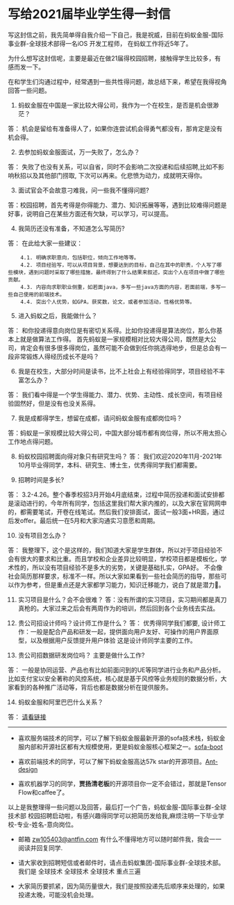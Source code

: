 # 写给2021届毕业学生得一封信

 写这封信之前，我先简单得自我介绍一下自己，我是祝威，目前在蚂蚁金服-国际事业群-全球技术部得一名iOS 开发工程师， 在蚂蚁工作将近5年了。
 
 为什么想写这封信呢，主要是最近在做21届得校园招聘，接触得学生比较多，有感而发一下。
 
 在和学生们沟通过程中，经常遇到一些共性得问题，故总结下来，希望在我得视角回答一些问题。
 
 1. 蚂蚁金服在中国是一家比较大得公司，我作为一个在校生，是否是机会很渺茫？
 
 答： 机会是留给有准备得人了，如果你连尝试机会得勇气都没有，那肯定是没有机会得。
 
 2. 去参加蚂蚁金服面试，万一失败了，怎么办？
  
 答： 失败了也没有关系，可以自省，同时不会影响二次投递和后续招聘,比如不影响秋招以及其他部门捞取, 下次可以再来。化悲愤为动力，成就明天得你。
 
 3. 面试官会不会故意刁难我，问一些我不懂得问题?
 
 答：校园招聘，首先考得是你得能力、潜力、知识拓展等等，遇到比较难得问题是好事，说明自己在某些方面还有欠缺，可以学习，可以提高。
 
 4. 我简历还没有准备，不知道怎么写简历?
 
 答： 在此给大家一些建议：
 
 		4.1. 明确求职意向，包括职位，倾向工作地等等。
 		4.2. 项目经验写，可以从项目背景，想要达到的目标，自己在其中的职责，个人写了哪些模块，遇到问题时采取了哪些措施，最终得到了什么结果来叙述，突出个人在项目中做了哪些贡献。
	 	4.3. 内容向求职职业侧重，如若面java，多写一些java方面的内容，若面前端，多写一些自己使用的前端技术。
	 	4.4. 突出个人优势，如GPA，获奖数，论文，或者参加活动，性格优势等。
 
 5. 进入蚂蚁之后，我能做什么？

 答： 和你投递得意向岗位是有密切关系得。比如你投递得是算法岗位，那么你基本上就是做算法工作得。 首先蚂蚁是一家规模相对比较大得公司，既然是大公司，肯定会有很多很多得岗位，虽然可能不会做到任你挑选得地步，但是总会有一段非常锻炼人得经历成长不是吗？
 
 6. 我是在校生，大部分时间是读书，比不上社会上有经验得同学，项目经验不丰富怎么办？
 
 答： 我们看中得是一个学生得能力、潜力、优势、主动性、成长空间，有项目经验固然好，但是没有也没关系得。
 
 7. 我是成都得学生，想留在成都，请问蚂蚁金服有成都岗位吗？

 答：蚂蚁是一家规模比较大得公司，中国大部分城市都有岗位得，所以不用太担心工作地点得问题。
 
 8. 蚂蚁校园招聘面向得对象只有研究生吗？
 答： 我们欢迎2020年11月-2021年10月毕业得同学，本科、研究生、博士生，优秀得同学我们都需要。
 
 9. 招聘时间是多长?
 
 答： 3.2-4.26。整个春季校招3月开始4月底结束，过程中简历投递和面试安排都是滚动进行的，今年所有同学，包括这里我们帮大家内推的，以及大家在官网网申的，都需要笔试，开卷在线笔试。然后我们安排面试，面试一般3面+HR面，通过后发offer。最后统一在5月和大家沟通实习意愿和周期。
 
 10. 没有项目怎么办？
 
 答： 我整理下，这个是这样的，我们知道大家是学生群体，所以对于项目经验不会有很大的要求和比重。而且学校和企业差异比较明显，学校项目都是模板化，学术性的，所以没有项目经验不是多大的劣势，关键是基础扎实，GPA好。 不会像社会简历那样要求，标准不一样。所以大家如果看到一些社会简历的指导，那些可以作为参考，但是重点还是大家都学习能力，知识迁移能力，说白了就是潜力。

 11. 实习项目是什么？会不会很难？
答：没有所谓的实习项目，实习期间都是真刀真枪的。大家过来之后会有两周作为的培训，然后回到各个业务线去实战。

12. 贵公司招设计师吗？设计师工作是什么？
答： 优秀得同学我们都要, 设计师工作：一般是配合产品和研发一起，提供面向用户友好、可操作的用户界面原型，以及根据用户反馈提升用户体验 这是设计师同学主要的工作。
 
13. 贵公司招数据研发岗位吗？ 主要是做什么工作?

 答： 一般是协同运营、产品也有比如前面问到的UE等同学进行业务和产品分析。比如支付宝以安全著称的风控系统，核心就是基于风控等业务规则的数据分析，大家看到的各种推广活动等，背后也都是数据分析在提供服务。

14. 蚂蚁金服和阿里巴巴什么关系？

答： [请看链接](https://c.m.163.com/news/a/CP0E2B0D0519A4CF.html?spss=newsapp&spsw=1)

***


* 喜欢服务端技术的同学，可以了解下蚂蚁金服最新开源的sofa技术栈，蚂蚁金服内部和开源社区都有大规模使用，更是蚂蚁金服核心框架之一。[sofa-boot](https://github.com/sofastack/sofa-boot)
 
* 喜欢前端技术的同学，可以了解下蚂蚁金服高达57k star的开源项目。[Ant-design]( https://github.com/ant-design/ant-design)

* 喜欢机器学习的同学，**贾扬清老板**的开源项目你一定不会错过，那就是Tensor Flow和caffee了。

以上是我整理得一些问题以及回答，最后打一个广告，蚂蚁金服-国际事业群-全球技术部 校园招聘启动啦，有感兴趣得同学可以把简历发给我,麻烦注明一下毕业学校-专业-姓名-意向岗位。
 
 * 邮箱 zw105403@antfin.com  有什么不懂得地方可以随时邮件我，我会一一阅读并回复同学.
 
 * 请大家收到招聘短信或者邮件时，请点击蚂蚁集团-国际事业群-全球技术部。我们是 全球技术 全球技术 全球技术  重点三遍

 * 大家简历要抓紧，因为简历量很大，我们是按照投递先后顺序来处理的，如果投递太晚，可能没机会处理。

 

